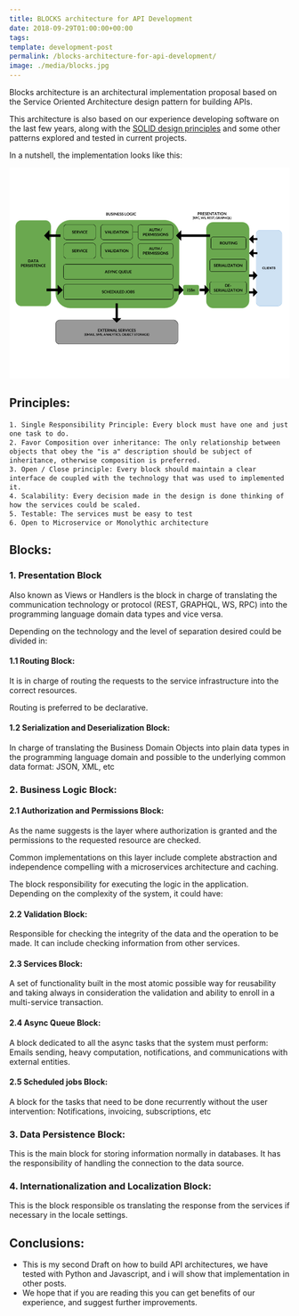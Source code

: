 ```yaml
---
title: BLOCKS architecture for API Development
date: 2018-09-29T01:00:00+00:00
tags: 
template: development-post
permalink: /blocks-architecture-for-api-development/
image: ./media/blocks.jpg
---
```


Blocks architecture is an architectural implementation proposal based on the Service Oriented Architecture design pattern for building APIs.

This architecture is also based on our experience developing software on the last few years, along with the [SOLID design principles](https://en.wikipedia.org/wiki/SOLID) and some other patterns explored and tested in current projects.  

In a nutshell, the implementation looks like this:

![blocks architecture](media/BLOCKS.png)

## Principles:
    
    1. Single Responsibility Principle: Every block must have one and just one task to do.
    2. Favor Composition over inheritance: The only relationship between objects that obey the "is a" description should be subject of inheritance, otherwise composition is preferred.
    3. Open / Close principle: Every block should maintain a clear interface de coupled with the technology that was used to implemented it.
    4. Scalability: Every decision made in the design is done thinking of how the services could be scaled.
    5. Testable: The services must be easy to test 
    6. Open to Microservice or Monolythic architecture

## Blocks:

### 1. Presentation Block 

Also known as Views or Handlers is the block in charge of translating the communication technology or protocol (REST, GRAPHQL, WS, RPC) into the programming language domain data types and vice versa.

Depending on the technology and the level of separation desired could be divided in:

#### 1.1 Routing Block: 

It is in charge of routing the requests to the service infrastructure into the correct resources. 

Routing is preferred to be declarative.

#### 1.2 Serialization and Deserialization Block:

In charge of translating the Business Domain Objects into plain data types in the programming language domain and possible to the underlying common data format: JSON, XML, etc
 
### 2. Business Logic Block:

#### 2.1 Authorization and Permissions Block:

As the name suggests is the layer where authorization is granted and the permissions to the requested resource are checked.

Common implementations on this layer include complete abstraction and independence compelling with a microservices architecture and caching.

The block responsibility for executing the logic in the application. Depending on the complexity of the system, it could have:

#### 2.2 Validation Block:

Responsible for checking the integrity of the data and the operation to be made. It can include checking information from other services.

#### 2.3 Services Block:

A set of functionality built in the most atomic possible way for reusability and taking always in consideration the validation and ability to enroll in a multi-service transaction. 

#### 2.4 Async Queue Block:

A block dedicated to all the async tasks that the system must perform: Emails sending, heavy computation, notifications, and communications with external entities. 

#### 2.5 Scheduled jobs Block:

A block for the tasks that need to be done recurrently without the user intervention: Notifications, invoicing, subscriptions, etc

### 3. Data Persistence Block:

This is the main block for storing information normally in databases. It has the responsibility of handling the connection to the data source.

### 4. Internationalization and Localization Block:

This is the block responsible os translating the response from the services if necessary in the locale settings.
    
    
    
## Conclusions:

  * This is my second Draft on how to build API architectures, we have tested with Python and Javascript, and i will show that implementation in other posts. 
  * We hope that if you are reading this you can get benefits of our experience, and suggest further improvements.
 
